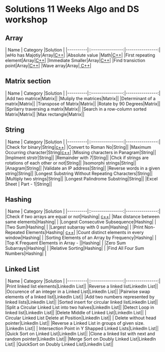 # Solutions 11 Weeks Algo and DS workshop

## Array 
|    Name  |  Category         |Solution        |
|----------|::----------------:|----------------:|
|wHo has Majotiy|Array|[C++](who-has-majority.cpp)|
|Absolute value |Math|[C++](absolute-value.cpp)|
|First repeating element|Array|[C++](first-repeating-element.cpp)|
|Immediate Smaller|Array|[C++](immediate_smaller.cpp)|
|Find transiction point|Array|[C++](find-transiction-point.cpp)|
|Wave array|Array|[ C++](wave-array.cpp)|

## Matrix section
|    Name  |  Category         |Solution        |
|----------|::----------------:|----------------:|
|Add two matrice|Matrix|[]()|
|Muliply the matrices|Matrix|[]()|
|Determinant of a matrix|Matrix|[]()|
|Transpose of Matrix|Matrix|[]()|
|Rotate by 90 Degrees|Matrix|[]()|
|Sprilarry traversing a matrix|Matrix|[]()|
|Search in a row-column sorted Matrix|Matrix|[]()|
|Max rectangle|Matrix|[]()|

## String
|    Name  |  Category         |Solution        |
|----------|::----------------:|----------------:|
|Check for binary|String|[c++](check_for_binary.cpp)|
|Convert to Roman No|String|[]()|
|Maximum Occurring character|String|[c++](max_occurrency_number.cpp)|
|Missing characters in Panagram|String|[]()|
|Implment strstr|String|[]()|
|Remainder with 7|String|[]()|
|Chck if strings are rotations of each other or not|String|[]()|
|Isomorphi strings|String|[]()|
|Anagram|String|[]()|
|Validate an IP address|String|[]()|
|Reverse words in a given string|String|[]()|
|Longest Substring Without Repeating Characters|String|[]()|
|Multiply two strings|String|[]()|
|Longest Palindrome Substring|String|[]()|
|Excel Sheet | Part - 1|String|[]()|

## Hashing
|    Name  |  Category         |Solution        |
|----------|::----------------:|----------------:|
|Check if two arrays are equal or not|Hashing| [c++](check_if_two_arrays_are_equals_or_not.cpp)|
|Max distance between same elements|Hashing| []()|
|Longest Consecutive Subsequence|Hashing| []()|
|Two Sum|Hashing| []()|
|Largest subarray with 0 sum|Hashing| []()|
|Print Non-Repeated Elements|Hashing| [c++](print_non_repeating_chars.cpp)|
|Count distinct elements in every window|Hashing| []()|
|Sorting Elements of an Array by Frequency|Hashing| []()|
|Top K Frequent Elements in Array - ||Hashing| []()|
|Zero Sum Subarrays|Hashing| []()|
|Relative Sorting|Hashing| []()|
|Find All Four Sum Numbers|Hashing| []()|


## Linked List
|    Name  |  Category         |Solution        |
|----------|::----------------:|----------------:|
|Print linked list elements|Linkedln List|[]()|
|Reverse a linked listLinkedln List|[]()|
|Occurence of an integer in a Linked List|Linkedln List|[]()|
|Pairwise swap elements of a linked list|Linkedln List|[]()|
|Add two numbers represented by linked lists|Linkedln List|[]()|
|Sorted insert for circular linked listLinkedln List|[]()|
|Split a Circular Linked List into two halves|Linkedln List|[]()|
|Detect Loop in linked list|Linkedln List|[]()|
|Delete Middle of Linked List|Linkedln List|[]()|
| Circular Linked List Delete at Position|Linkedln List|[]()|
| Delete without head pointer|Linkedln List|[]()|
|Reverse a Linked List in groups of given size. |Linkedln List|[]()|
| Intersection Point in Y Shapped Linked Lists|Linkedln List|[]()|
|Quick Sort on Linked List|Linkedln List|[]()|
|Clone a linked list with next and random pointer|Linkedln List|[]()|
|Merge Sort on Doubly Linked List|Linkedln List|[]()|
|QuickSort on Doubly Linked List|Linkedln List|[]()|